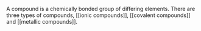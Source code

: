 A compound is a chemically bonded group of differing elements. There are three types of compounds, [[ionic compounds]], [[covalent compounds]] and [[metallic compounds]]. 